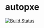# autopxe
[![Build Status](https://travis-ci.org/Peaches491/autopxe.svg?branch=master)](https://travis-ci.org/Peaches491/autopxe)
